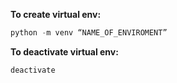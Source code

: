 **To create virtual env:**
```python
python -m venv “NAME_OF_ENVIROMENT”
```

**To deactivate virtual env:**
```python
deactivate
```
